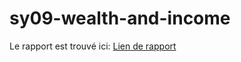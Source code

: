 # sy09-wealth-and-income

Le rapport est trouvé ici: [Lien de rapport](https://www.overleaf.com/9454713621vynbjcwjjbmf)
